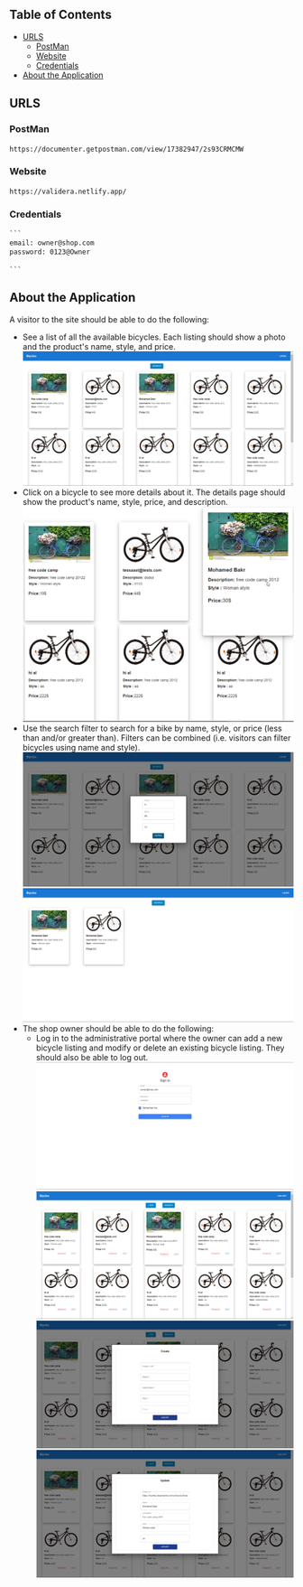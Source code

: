 ## Table of Contents

<!-- TOC depthFrom:1 depthTo:6 withLinks:1 orderedList:0 -->

- [URLS](#urls)
    - [PostMan](#postman-collection)
    - [Website](#website)
    - [Credentials](#credentials)
- [About the Application](#about-the-application)

<!-- /TOC -->

## URLS

### PostMan

```
https://documenter.getpostman.com/view/17382947/2s93CRMCMW
```

### Website

```
https://validera.netlify.app/
```

### Credentials

    ```     
    email: owner@shop.com
    password: 0123@Owner

    ```

## About the Application

A visitor to the site should be able to do the following:

- See a list of all the available bicycles. Each listing should show a photo and
  the product's name, style, and price.
  ![Alt text](ReadMe/01.png?raw=true)
- Click on a bicycle to see more details about it. The details page should show
  the product's name, style, price, and description.
  ![Alt text](ReadMe/02.png?raw=true)
- Use the search filter to search for a bike by name, style, or price (less than and/or greater than). Filters can be combined (i.e. visitors can filter bicycles using name and style).
  ![Alt text](ReadMe/03..png?raw=true)
  ![Alt text](ReadMe/04.png?raw=true)
- The shop owner should be able to do the following:
  - Log in to the administrative portal where the owner can add a new bicycle listing
    and modify or delete an existing bicycle listing. They should also be able to log out.
    ![Alt text](ReadMe/05.png?raw=true)
    ![Alt text](ReadMe/06.png?raw=true)
    ![Alt text](ReadMe/07.png?raw=true)
    ![Alt text](ReadMe/08.png?raw=true)
  
